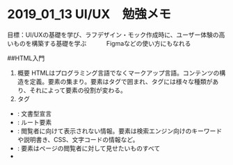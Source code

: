 # 2019_01_13 UI/UX　勉強メモ
目標：UI/UXの基礎を学び、ラフデザイン・モック作成時に、ユーザー体験の高いものを構築する基礎を学ぶ
　　　Figmaなどの使い方にもなれる

##HTML入門
 1. 概要
  HTMLはプログラミング言語でなくマークアップ言語。コンテンツの構造を定義。要素の集まり。要素はタグで囲まれ、タグには様々な種類があり、それによって要素の役割が変わる。
 2. タグ
  - <!DOCTYPE html>     : 文書型宣言
  - <html>              : ルート要素	
  - <head>              : 閲覧者に向けて表示されない情報。要素は検索エンジン向けのキーワードや説明書き、CSS、文字コードの情報など。	
  - <body>              : 要素はページの閲覧者に対して見せたいものすべて
  - <title>             : 文書のタイトル、ブラウザのタブに表示	
  - <meta>              : 文書に関する情報（メタ情報）
  - <div>               : 範囲の指定（ブロックレベル）
  - <span>              : 範囲の指定（インライン）
  - <h1>                : 見出し	
  - <img>               : 画像
   - src (source)       : 画像ファイルのパスを値
   - alt (alternative)  : 画像を見られない人(障害、画像取得失敗)に向けて文字で説明
  - <p>                 : 段落
  - <li>                : リスト
   - <ul>               : 番号なしリスト
   - <ol>               : 番号付きリスト
  - <a>                 : リンク
   - href               : hypertext reference

##CSS入門
 1. 概要
  スタイルシート言語。HTMLの要素に選択的にスタイルを適用。
 2. ルールセット構造
 - セレクタ               : ルールセットの先頭にあるHTML要素名で、スタイルを設定する要素を選択
  - IDセレクタ            : 特定のHTMLページでは、1つのIDにつき1つの要素のみ
  - クラスセレクタ         : 指定されたクラスを持つページの要素、複数可
  - 属性セレクタ           : 指定された属性を持つページ上の要素	
  - 擬似クラスセレクタ      : 指定された要素だが指定された状態にあるとき(例えば、ホバー)
 - 宣言                  : 要素のプロパティのうちどの要素をスタイルするかを指定
  - プロパティ            : スタイルを設定するHTML要素のスタイルを指定
  - プロパティ値          : プロパティの右側にはコロンの後のやつ、value

##JavaScript入門(言語の基本機能については学習済みのため省略)
 1. 概要
  動的プログラミング言語であり、HTML文書に適用すると、Webサイトに動的な操作が可能
 2. メソッド
  - querySelector()      : CSSセレクタでマッチした最初の要素を取得し、要素が多数取得できる可能性があっても最初の1つしか取得しない(https://qiita.com/amamamaou/items/25e8b4e1b41c8d3211f4#documentqueryselector-elementqueryselector)
  
## Webデザイン入門
 1. 計画
   - 何について書かれたものか
   - テーマについて
   - どんな見た目にするか（高い抽象度から考える。背景の色は・フォントの種類 etc.)
 2. デザインを大まかに描き出く
   - 
